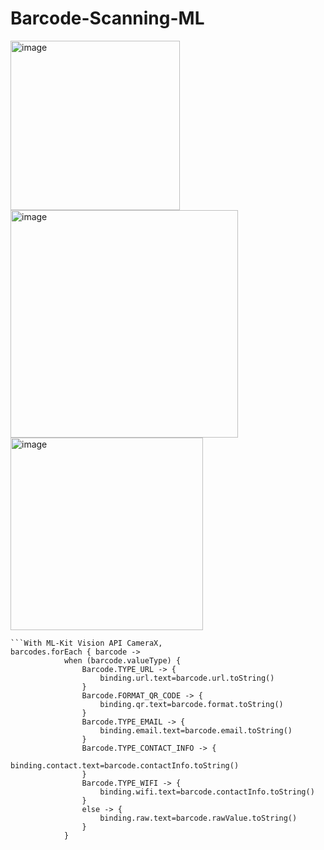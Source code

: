 # Barcode-Scanning-ML

<img width="271" alt="image" src="https://github.com/karun02525/Barcode-Scanning-ML/assets/36824081/0c05e31a-008a-4884-9462-cad923a6226e">
                <img width="364" alt="image" src="https://github.com/karun02525/Barcode-Scanning-ML/assets/36824081/82a3ae85-769b-4e30-a642-9eeb540ccfc4">
                <img width="308" alt="image" src="https://github.com/karun02525/Barcode-Scanning-ML/assets/36824081/4fa64f7d-f819-4a8b-9cc4-1c6bdfefd961">


    ```With ML-Kit Vision API CameraX,
    barcodes.forEach { barcode ->
                when (barcode.valueType) {
                    Barcode.TYPE_URL -> {
                        binding.url.text=barcode.url.toString()
                    }
                    Barcode.FORMAT_QR_CODE -> {
                        binding.qr.text=barcode.format.toString()
                    }
                    Barcode.TYPE_EMAIL -> {
                        binding.email.text=barcode.email.toString()
                    }
                    Barcode.TYPE_CONTACT_INFO -> {
                        binding.contact.text=barcode.contactInfo.toString()
                    }
                    Barcode.TYPE_WIFI -> {
                        binding.wifi.text=barcode.contactInfo.toString()
                    }
                    else -> {
                        binding.raw.text=barcode.rawValue.toString()
                    }
                }

               



    
